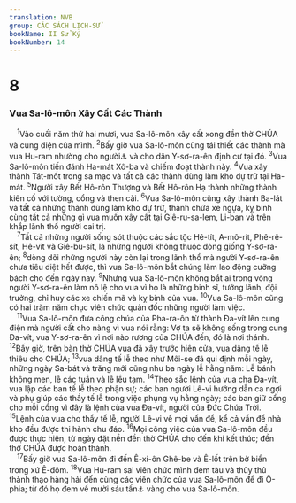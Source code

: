```yaml
---
translation: NVB
group: CÁC SÁCH LỊCH-SỬ
bookName: II Sử Ký 
bookNumber: 14
---
```


<div class="title"><h1>8</h1><h3>Vua Sa-lô-môn Xây Cất Các Thành </h3></div>
<span class="verse 2su_8_1"> <sup>1</sup>Vào cuối năm thứ hai mươi, vua Sa-lô-môn xây cất xong đền thờ CHÚA và cung điện của mình. </span>
<span class="verse 2su_8_2"><sup>2</sup>Bấy giờ vua Sa-lô-môn cũng tái thiết các thành mà vua Hu-ram nhường cho người<a data-toggle="tooltip" data-placement="bottom" title="Xem 1Vua 9:10-28">⚓</a> và cho dân Y-sơ-ra-ên định cư tại đó. </span>
<span class="verse 2su_8_3"><sup>3</sup>Vua Sa-lô-môn tiến đánh Ha-mát Xô-ba và chiếm đoạt thành này. </span>
<span class="verse 2su_8_4"><sup>4</sup>Vua xây thành Tát-mốt trong sa mạc và tất cả các thành dùng làm kho dự trữ tại Ha-mát. </span>
<span class="verse 2su_8_5"><sup>5</sup>Người xây Bết Hô-rôn Thượng và Bết Hô-rôn Hạ thành những thành kiên cố với tường, cổng và then cài. </span>
<span class="verse 2su_8_6"><sup>6</sup>Vua Sa-lô-môn cũng xây thành Ba-lát và tất cả những thành dùng làm kho dự trữ, thành chứa xe ngựa, kỵ binh cùng tất cả những gì vua muốn xây cất tại Giê-ru-sa-lem, Li-ban và trên khắp lãnh thổ người cai trị. <br/></span>
<span class="verse 2su_8_7"> <sup>7</sup>Tất cả những người sống sót thuộc các sắc tộc Hê-tít, A-mô-rít, Phê-rê-sít, Hê-vít và Giê-bu-sít, là những người không thuộc dòng giống Y-sơ-ra-ên; </span>
<span class="verse 2su_8_8"><sup>8</sup>dòng dõi những người này còn lại trong lãnh thổ mà người Y-sơ-ra-ên chưa tiêu diệt hết được, thì vua Sa-lô-môn bắt chúng làm lao động cưỡng bách cho đến ngày nay. </span>
<span class="verse 2su_8_9"><sup>9</sup>Nhưng vua Sa-lô-môn không bắt ai trong vòng người Y-sơ-ra-ên làm nô lệ cho vua vì họ là những binh sĩ, tướng lãnh, đội trưởng, chỉ huy các xe chiến mã và kỵ binh của vua. </span>
<span class="verse 2su_8_10"><sup>10</sup>Vua Sa-lô-môn cũng có hai trăm năm chục viên chức quản đốc những người làm việc. <br/></span>
<span class="verse 2su_8_11"> <sup>11</sup>Vua Sa-lô-môn đưa công chúa của Pha-ra-ôn từ thành Đa-vít lên cung điện mà người cất cho nàng vì vua nói rằng: Vợ ta sẽ không sống trong cung Đa-vít, vua Y-sơ-ra-ên vì nơi nào rương của CHÚA đến, đó là nơi thánh. </span>
<span class="verse 2su_8_12"><sup>12</sup>Bấy giờ, trên bàn thờ CHÚA vua đã xây trước hiên cửa, vua dâng tế lễ thiêu cho CHÚA; </span>
<span class="verse 2su_8_13"><sup>13</sup>vua dâng tế lễ theo như Môi-se đã qui định mỗi ngày, những ngày Sa-bát và trăng mới cũng như ba ngày lễ hằng năm: Lễ bánh không men, lễ các tuần và lễ lều tạm. </span>
<span class="verse 2su_8_14"><sup>14</sup>Theo sắc lệnh của vua cha Đa-vít, vua lập các ban tế lễ theo phận sự; các ban người Lê-vi hướng dẫn ca ngợi và phụ giúp các thầy tế lễ trong việc phụng vụ hằng ngày; các ban giữ cổng cho mỗi cổng vì đây là lệnh của vua Đa-vít, người của Đức Chúa Trời. </span>
<span class="verse 2su_8_15"><sup>15</sup>Lệnh của vua cho thầy tế lễ, người Lê-vi về mọi vấn đề, kể cả vấn đề nhà kho đều được thi hành chu đáo. </span>
<span class="verse 2su_8_16"><sup>16</sup>Mọi công việc của vua Sa-lô-môn đều được thực hiện, từ ngày đặt nền đền thờ CHÚA cho đến khi kết thúc; đền thờ CHÚA được hoàn thành. <br/></span>
<span class="verse 2su_8_17"> <sup>17</sup>Bấy giờ vua Sa-lô-môn đi đến Ê-xi-ôn Ghê-be và Ê-lốt trên bờ biển trong xứ Ê-đôm. </span>
<span class="verse 2su_8_18"><sup>18</sup>Vua Hu-ram sai viên chức mình đem tàu và thủy thủ thành thạo hàng hải đến cùng các viên chức của vua Sa-lô-môn để đi Ô-phia; từ đó họ đem về mười sáu tấn<a data-toggle="tooltip" data-placement="bottom" title="Nt: 450 ta-lâng">⚓</a> vàng cho vua Sa-lô-môn. <br/></span>

